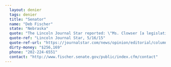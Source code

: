 ```yaml
---
  layout: denier
  tags: denier
  title: "Senator"
  name: "Deb Fischer"
  state: "Nebraska"
  quote: "The Lincoln Journal Star reported: \"Ms. Clowser [a legislative aide for Rep. Deb Fischer] told us that the senator acknowledges the climate is changing but believes it is due to natural cycles. She believes that improvements in coal-fired power plants and 'clean coal' technology have satisfied concerns about pollution emissions.\""
  quote-ref: "Lincoln Journal Star, 5/16/15"
  quote-ref-url: "https://journalstar.com/news/opinion/editorial/columnists/local-view-climate-change-has-arrived-in-nebraska/article_106e6038-d5e8-5f26-8808-866ef29c0371.html"
  dirty-money: "$256,169"
  phone: "202-224-6551"
  contact: "http://www.fischer.senate.gov/public/index.cfm/contact"
---
```

